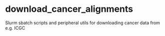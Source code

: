 # download_cancer_alignments
Slurm sbatch scripts and peripheral utils for downloading cancer data from e.g. ICGC
